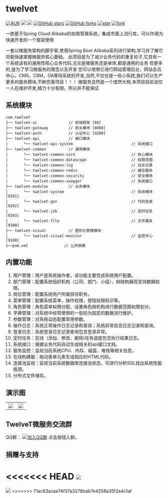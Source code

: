 # twelvet

[![AUR](https://img.shields.io/badge/license-MIT-blue)](https://github.com/twelvet-s/twelvet/blob/master/LICENSE)
[![](https://img.shields.io/badge/Author-TwelveT-orange.svg)](https://www.twelvet.cn)
[![](https://img.shields.io/badge/version-1.0.0-success)](https://github.com/twelvet-s/twelvet)
[![GitHub stars](https://img.shields.io/github/stars/twelvet-s/twelvet.svg?style=social&label=Stars)](https://github.com/twelvet-s/twelvet/stargazers)
[![GitHub forks](https://img.shields.io/github/forks/twelvet-s/twelvet.svg?style=social&label=Fork)](https://github.com/twelvet-s/twelvet/network/members)
[![star](https://gitee.com/twelvet/twelvet/badge/star.svg?theme=white)](https://gitee.com/twelvet/twelvet/stargazers)
[![fork](https://gitee.com/twelvet/twelvet/badge/fork.svg?theme=white)](https://gitee.com/twelvet/twelvet/members)

一款基于Spring Cloud Alibaba的权限管理系统，集成市面上流行库，可以作用为快速开发的一个框架使用

一套以微服务架构的脚手架,使用Spring Boot Alibaba系列进行架构,学习并了解它将能快速掌握微服务核心基础。
此项目是为了减少业务代码的重复轮子,它具有一个系统该有的通用性核心业务代码,无论是微服务还是单体,都是通用的业务
但更多的,是为了学习微服务的理念以及开发
您可以使用它进行网站管理后台，网站会员中心，CMS，CRM，OA等待系统的开发,当然,不仅仅是一些小系统,我们可以生产更多的服务模块,不断完善项目！！！
微服务显然是一个庞然大物,本项目目前说仅一人在维护开发,精力十分有限。所以并不能保证

## 系统模块

~~~
com.twelvet     
├── twelvet-ui              // 前端框架 [80]
├── twelvet-gateway         // 网关模块 [8080]
├── twelvet-auth            // 认证中心 [9200]
├── twelvet-api             // 接口模块
│       └── twelvet-api-system                          // 系统接口
├── twelvet-common          // 通用模块
│       └── twelvet-common-core                         // 核心模块
│       └── twelvet-common-datascope                    // 权限范围
│       └── twelvet-common-log                          // 日志记录
│       └── twelvet-common-redis                        // 缓存服务
│       └── twelvet-common-security                     // 安全模块
│       └── twelvet-common-swagger                      // 系统接口
├── twelvet-modules         // 业务模块
│       └── twelvet-system                              // 系统模块 [9201]
│       └── twelvet-gen                                 // 代码生成 [9202]
│       └── twelvet-job                                 // 定时任务 [9203]
│       └── twelvet-file                                // 文件服务 [9300]
├── twelvet-visual          // 图形化管理模块
│       └── twelvet-visual-monitor                      // 监控中心 [9100]
├──pom.xml                // 公共依赖
~~~

## 内置功能

1.  用户管理：用户是系统操作者，该功能主要完成系统用户配置。
2.  部门管理：配置系统组织机构（公司、部门、小组），树结构展现支持数据权限。
3.  岗位管理：配置系统用户所属担任职务。
4.  菜单管理：配置系统菜单，操作权限，按钮权限标识等。
5.  角色管理：角色菜单权限分配、设置角色按机构进行数据范围权限划分。
6.  字典管理：对系统中经常使用的一些较为固定的数据进行维护。
7.  参数管理：对系统动态配置常用参数。
8.  操作日志：系统正常操作日志记录和查询；系统异常信息日志记录和查询。
9. 登录日志：系统登录日志记录查询包含登录异常。
10. 定时任务：在线（添加、修改、删除)任务调度包含执行结果日志。
11. 系统接口：根据业务代码自动生成相关的api接口文档。
12. 服务监控：监视当前系统CPU、内存、磁盘、堆栈等相关信息。
13. 在线构建器：拖动表单元素生成相应的HTML代码。
14. 连接池监视：监视当前系统数据库连接池状态，可进行分析SQL找出系统性能瓶颈。
15. 分布式文件储存。

## 演示图

<table>
    <tr>
        <td><img src="https://www.twelvet.cn/upFiles/infoImg/20201224/202012241852255151.jpg"/></td>
        <td><img src="https://www.twelvet.cn/upFiles/infoImg/20201224/202012241852255151.jpg"/></td>
    </tr>
</table>

## TwelveT微服务交流群
QQ群： [![加入QQ群](https://img.shields.io/badge/985830229-blue.svg)](https://jq.qq.com/?_wv=1027&k=cznM6Q00) 点击按钮入群。

## 捐赠与支持
<<<<<<< HEAD
<img src="https://www.twelvet.cn/assets/images/pay.png"/>
=======
<img src="https://www.twelvet.cn/assets/images/pay.png"/>
>>>>>>> 71ac63acae74f37a3278bab7e4258a35f2a4c1af
